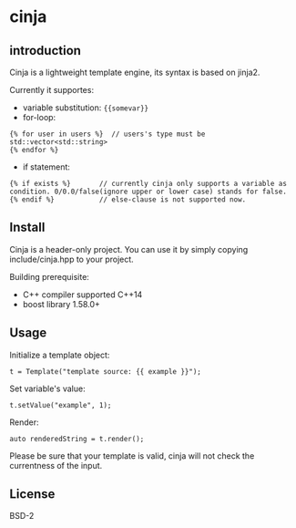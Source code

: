 cinja
=====

introduction
------------

Cinja is a lightweight template engine, its syntax is based on jinja2.

Currently it supportes:

*  variable substitution: 
`{{somevar}}`
*  for-loop: 
```
{% for user in users %}  // users's type must be std::vector<std::string>
{% endfor %}
```
* if statement:
```
{% if exists %}       // currently cinja only supports a variable as condition. 0/0.0/false(ignore upper or lower case) stands for false.
{% endif %}           // else-clause is not supported now.
```

Install
-------

Cinja is a header-only project. You can use it by simply copying include/cinja.hpp to your project.

Building prerequisite:
*  C++ compiler supported C++14
*  boost library 1.58.0+


Usage
-----

Initialize a template object:
```
t = Template("template source: {{ example }}");
```
Set variable's value:
```
t.setValue("example", 1);
```
Render:
```
auto renderedString = t.render();
```

Please be sure that your template is valid, cinja will not check the currentness of the input.


License
-------

BSD-2

